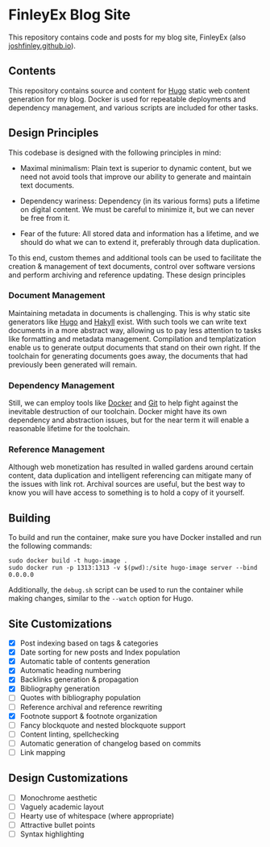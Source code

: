 # FinleyEx Blog Site

This repository contains code and posts for my blog site, FinleyEx (also [joshfinley.github.io](https://joshfinley.github.io)).

## Contents

This repository contains source and content for [Hugo](https://github.com/gohugoio/hugo) static web content generation for my blog. Docker is used for repeatable deployments and dependency management, and various scripts are included for other tasks.

## Design Principles

This codebase is designed with the following principles in mind:

- Maximal minimalism: Plain text is superior to dynamic content, but we need not avoid tools that improve our ability to generate and maintain text documents.

- Dependency wariness: Dependency (in its various forms) puts a lifetime on digital content. We must be careful to minimize it, but we can never be free from it.

- Fear of the future: All stored data and information has a lifetime, and we should do what we can to extend it, preferably through data duplication.

To this end, custom themes and additional tools can be used to facilitate the creation & management of text documents, control over software versions and perform archiving and reference updating. These design principles 

### Document Management

Maintaining metadata in documents is challenging. This is why static site generators like [Hugo](https://github.com/gohugoio/hugo) and [Hakyll](https://jaspervdj.be/hakyll/) exist. With such tools we can write text documents in a more abstract way, allowing us to pay less attention to tasks like formatting and metadata management. Compilation and templatization enable us to generate output documents that stand on their own right. If the toolchain for generating documents goes away, the documents that had previously been generated will remain.

### Dependency Management

Still, we can employ tools like [Docker](https://en.wikipedia.org/wiki/Docker_(software)) and [Git](https://en.wikipedia.org/wiki/Git) to help fight against the inevitable destruction of our toolchain. Docker might have its own dependency and abstraction issues, but for the near term it will enable a reasonable lifetime for the toolchain.

### Reference Management

Although web monetization has resulted in walled gardens around certain content, data duplication and intelligent referencing can mitigate many of the issues with link rot. Archival sources are useful, but the best way to know you will have access to something is to hold a copy of it yourself.

## Building

To build and run the container, make sure you have Docker installed and run the following commands:

```
sudo docker build -t hugo-image .
sudo docker run -p 1313:1313 -v $(pwd):/site hugo-image server --bind 0.0.0.0
```

Additionally, the `debug.sh` script can be used to run the container while making changes, similar to the `--watch` option for Hugo.

## Site Customizations

- [x] Post indexing based on tags & categories
- [x] Date sorting for new posts and Index population
- [x] Automatic table of contents generation
- [x] Automatic heading numbering
- [x] Backlinks generation & propagation
- [x] Bibliography generation
- [ ] Quotes with bibliography population
- [ ] Reference archival and reference rewriting
- [x] Footnote support & footnote organization
- [ ] Fancy blockquote and nested blockquote support
- [ ] Content linting, spellchecking
- [ ] Automatic generation of changelog based on commits
- [ ] Link mapping

## Design Customizations

- [ ] Monochrome aesthetic
- [ ] Vaguely academic layout
- [ ] Hearty use of whitespace (where appropriate)
- [ ] Attractive bullet points
- [ ] Syntax highlighting